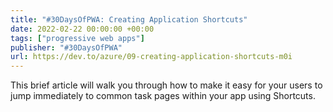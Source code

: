 ```yaml
---
title: "#30DaysOfPWA: Creating Application Shortcuts"
date: 2022-02-22 00:00:00 +00:00
tags: ["progressive web apps"]
publisher: "#30DaysOfPWA"
url: https://dev.to/azure/09-creating-application-shortcuts-m0i
---
```


This brief article will walk you through how to make it easy for your users to jump immediately to common task pages within your app using Shortcuts.
